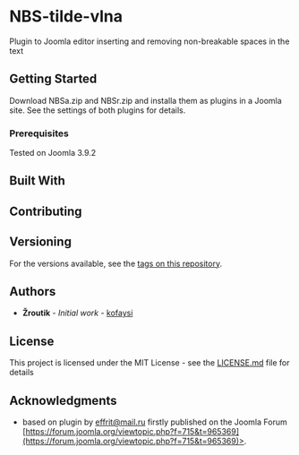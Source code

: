 # NBS-tilde-vlna

Plugin to Joomla editor inserting and removing non-breakable spaces in the text

## Getting Started

Download NBSa.zip and NBSr.zip and installa them as plugins in a Joomla site. See the settings of both plugins for details.

### Prerequisites

Tested on Joomla 3.9.2

## Built With

## Contributing


## Versioning

For the versions available, see the [tags on this repository](https://github.com/your/project/tags). 

## Authors

* **Žroutik** - *Initial work* - [kofaysi](https://github.com/kofaysi)

## License

This project is licensed under the MIT License - see the [LICENSE.md](LICENSE.md) file for details

## Acknowledgments

* based on plugin by effrit@mail.ru firstly published on the Joomla Forum [https://forum.joomla.org/viewtopic.php?f=715&t=965369](https://forum.joomla.org/viewtopic.php?f=715&t=965369)>.

